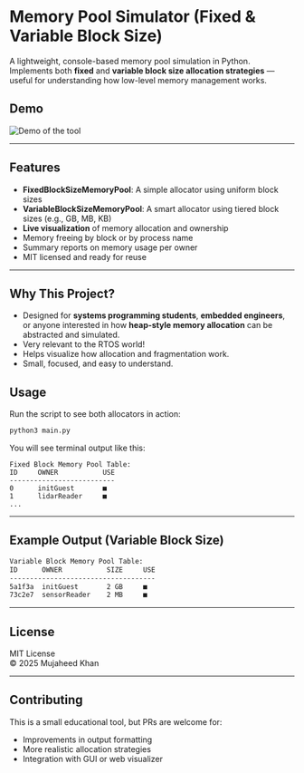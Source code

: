 
# Memory Pool Simulator (Fixed & Variable Block Size)

A lightweight, console-based memory pool simulation in Python.  
Implements both **fixed** and **variable block size allocation strategies** — useful for understanding how low-level memory management works.

## Demo

![Demo of the tool](demo.gif)

---

## Features

- **FixedBlockSizeMemoryPool**: A simple allocator using uniform block sizes  
- **VariableBlockSizeMemoryPool**: A smart allocator using tiered block sizes (e.g., GB, MB, KB)  
- **Live visualization** of memory allocation and ownership  
- Memory freeing by block or by process name  
- Summary reports on memory usage per owner  
- MIT licensed and ready for reuse

---

## Why This Project?

- Designed for **systems programming students**, **embedded engineers**, or anyone interested in how **heap-style memory allocation** can be abstracted and simulated.
- Very relevant to the RTOS world!
- Helps visualize how allocation and fragmentation work.
- Small, focused, and easy to understand.


## Usage

Run the script to see both allocators in action:

```bash
python3 main.py
```

You will see terminal output like this:

```
Fixed Block Memory Pool Table:
ID     OWNER           USE
--------------------------
0      initGuest       ■
1      lidarReader     ■
...
```

---

## Example Output (Variable Block Size)

```bash
Variable Block Memory Pool Table:
ID      OWNER           SIZE     USE
------------------------------------
5a1f3a  initGuest       2 GB     ■
73c2e7  sensorReader    2 MB     ■
```

---

## License

MIT License  
© 2025 Mujaheed Khan

---

## Contributing

This is a small educational tool, but PRs are welcome for:
- Improvements in output formatting
- More realistic allocation strategies
- Integration with GUI or web visualizer

